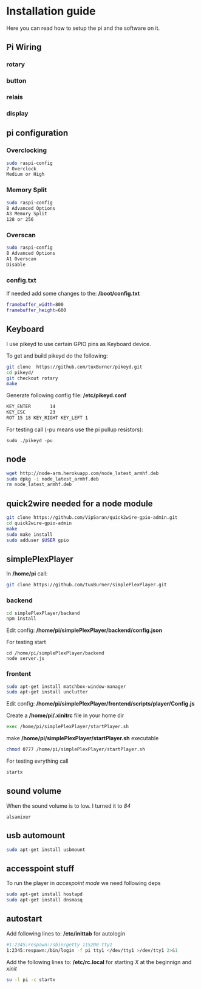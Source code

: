 # Installation guide

Here you can read how to setup the pi and the software on it.


## Pi Wiring

### rotary
### button
### relais
### display


## pi configuration

### Overclocking
```bash
sudo raspi-config
7 Overclock
Medium or High
```

### Memory Split
```bash
sudo raspi-config
8 Advanced Options
A3 Memory Split
128 or 256
```

### Overscan
```bash
sudo raspi-config
8 Advanced Options
A1 Overscan
Disable
```

### config.txt
If needed add some changes to the: **/boot/config.txt**

```bash
framebuffer_width=800
framebuffer_height=600
```

## Keyboard

I use pikeyd to use certain GPIO pins as Keyboard device.


To get and build pikeyd do the following:
```bash
git clone  https://github.com/tuxBurner/pikeyd.git
cd pikeyd/
git checkout rotary
make
```

Generate following config file: **/etc/pikeyd.conf**

```bash
KEY_ENTER       14
KEY_ESC         23
ROT 15 18 KEY_RIGHT KEY_LEFT 1
```

For testing call (-pu means use the pi pullup resistors):
```
sudo ./pikeyd -pu
```

## node

```bash
wget http://node-arm.herokuapp.com/node_latest_armhf.deb
sudo dpkg -i node_latest_armhf.deb
rm node_latest_armhf.deb
```

## quick2wire needed for a node module
```bash
git clone https://github.com/VipSaran/quick2wire-gpio-admin.git
cd quick2wire-gpio-admin
make
sudo make install
sudo adduser $USER gpio
```

## simplePlexPlayer

In **/home/pi** call:

```bash
git clone https://github.com/tuxBurner/simplePlexPlayer.git
```

### backend
```bash
cd simplePlexPlayer/backend
npm install
```

Edit config: **/home/pi/simplePlexPlayer/backend/config.json**

For testing start
```
cd /home/pi/simplePlexPlayer/backend
node server.js
```

### frontent

``` bash
sudo apt-get install matchbox-window-manager
sudo apt-get install unclutter
```

Edit config: **/home/pi/simplePlexPlayer/frontend/scripts/player/Config.js**

Create a **/home/pi/.xinitrc** file in your home dir

```bash
exec /home/pi/simplePlexPlayer/startPlayer.sh
```

make **/home/pi/simplePlexPlayer/startPlayer.sh** executable
```bash
chmod 0777 /home/pi/simplePlexPlayer/startPlayer.sh
```

For testing evrything call
```bash
startx
```

## sound volume

When the sound volume is to low.
I turned it to *84*
```
alsamixer
```

## usb automount

```bash
sudo apt-get install usbmount
```

## accesspoint stuff

To run the player in *accespoint mode* we need following deps

```bash
sudo apt-get install hostapd
sudo apt-get install dnsmasq
```

## autostart

Add following lines to:  **/etc/inittab** for autologin
```bash
#1:2345:respawn:/sbin/getty 115200 tty1
1:2345:respawn:/bin/login -f pi tty1 </dev/tty1 >/dev/tty1 2>&1
```

Add the following lines to: **/etc/rc.local** for starting *X* at the beginnign and  *xinit*
```bash
su -l pi -c startx
```
